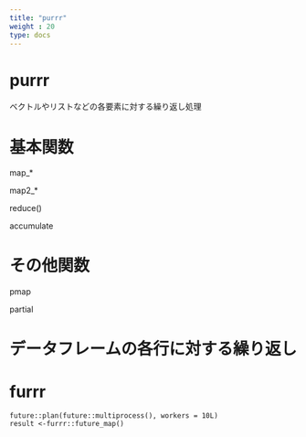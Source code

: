 ```yaml
---
title: "purrr"
weight : 20
type: docs
---
```



# purrr

ベクトルやリストなどの各要素に対する繰り返し処理

# 基本関数


map_*

map2_*

reduce()

accumulate 


# その他関数

pmap

partial

# データフレームの各行に対する繰り返し


# furrr

```
future::plan(future::multiprocess(), workers = 10L)
result <-furrr::future_map()
```

